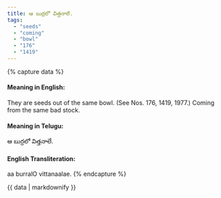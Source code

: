 ```yaml
---
title: ఆ బుర్రలో విత్తనాలే.
tags:
  - "seeds"
  - "coming"
  - "bowl"
  - "176"
  - "1419"
---
```


{% capture data %}
#### Meaning in English:
They are seeds out of the same bowl.
(See Nos. 176, 1419, 1977.)
Coming from the same bad stock.

#### Meaning in Telugu:
ఆ బుర్రలో విత్తనాలే.

#### English Transliteration:
aa burralO vittanaalae.
{% endcapture %}

<div class="notice">{{ data | markdownify }}</div>

